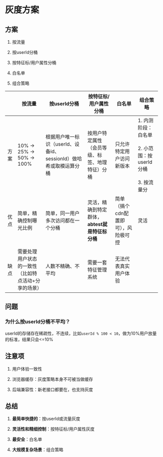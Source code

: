 # 灰度方案

## 方案

1. 按流量

2. 按userId分桶

3. 按特征标/用户属性分桶

4. 白名单

5. 组合策略



|     | 按流量                        | 按userId分桶                                 | 按特征标/用户属性分桶                  | 白名单                 | 组合策略                                                   |
| --- | -------------------------- | ----------------------------------------- | ---------------------------- | ------------------- | ------------------------------------------------------ |
| 方案  | 10% -> 25% -> 50% -> 100%  | 根据用户唯一标识（userId、设备id、sessionId）做哈希或取模运算分桶 | 按用户特定属性（会员等级、标签、地理特征）分桶      | 只允许特定用户访问新版本        | 1. 内测阶段：白名单<br/><br/>2. 小范围：按userId分桶<br/><br/>3. 按流量分 |
| 优点  | 简单，精确控制曝光比例                | 简单，同一用户多次访问都在一个分桶                         | 灵活，精确到特定群体，**abtest就是特征标分桶** | 简单（搞个cdn配置即可），风险极可控 | 灵活                                                     |
| 缺点  | 需要处理用户状态的一致性（比如特点活动+分享的场景） | 人数不精确、不平均                                 | 需要一套特征管理系统                   | 无法代表真实用户体验          |                                                        |

## 问题

### 为什么**按userId分桶**不平均？

userId的存储存在稀疏性，不连续，比如`userId % 100 < 10`，做为10%用户放量的标准，结果只会<=10%



## 注意项

1. 用户体验一致性

2. 浏览器缓存：灰度策略本身不可被当做缓存

3. 后端兼容性：新老接口都要在，也支持灰度

## 总结

1. **最简单快捷的**：按userId或流量灰度

2. **灵活性和精细控制**：按特征标/用户属性灰度

3. **最安全**：白名单

4. **大规模复杂场景**：组合策略


